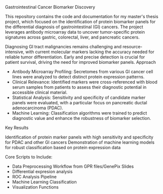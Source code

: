 Gastrointestinal Cancer Biomarker Discovery

This repository contains the code and documentation for my master's thesis project, which focused on the identification of protein biomarker panels for the differential diagnosis of gastrointestinal (GI) cancers. The project leverages antibody microarray data to uncover tumor-specific protein signatures across gastric, colorectal, liver, and pancreatic cancers.

Diagnosing GI tract malignancies remains challenging and resource-intensive, with current molecular markers lacking the accuracy needed for reliable tumor differentiation. Early and precise detection is crucial for patient survival, driving the need for improved biomarker panels.
Approach

- Antibody Microarray Profiling: Secretomes from various GI cancer cell lines were analyzed to detect distinct protein expression patterns.
- Clinical Relevance: Identified markers were cross-referenced with blood serum samples from patients to assess their diagnostic potential in accessible clinical material.
- Statistical Analysis: Sensitivity and specificity of candidate marker panels were evaluated, with a particular focus on pancreatic ductal adenocarcinoma (PDAC).
- Machine Learning: Classification algorithms were trained to predict diagnostic value and enhance the robustness of biomarker selection.

Key Results

Identification of protein marker panels with high sensitivity and specificity for PDAC and other GI cancers
Demonstration of machine learning models for robust classification based on protein expression data

Core Scripts to Include:
- Data Preprocessing Workflow from GPR files/GenePix Slides
- Differential expresion analysis
- ROC Analysis Pipeline
- Machine Learning Classification
- Visualization Functions
